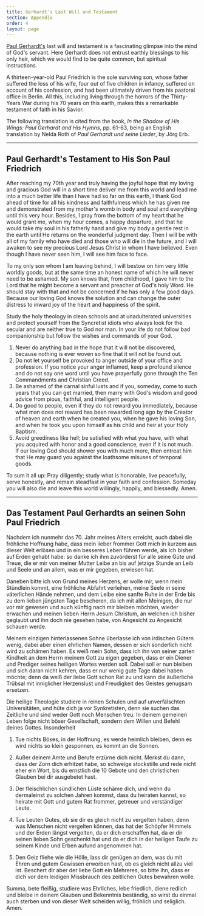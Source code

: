 ```yaml
---
title: Gerhardt's Last Will and Testament
section: Appendix
order: 4
layout: page
---
```


[Paul Gerhardt's](/authors/gerhardt) last will and testament is a fascinating glimpse into the mind of God's servant. Here Gerhardt does not entrust earthly blessings to his only heir, which we would find to be quite common, but spiritual instructions. 

A thirteen-year-old Paul Friedrich is the sole surviving son, whose father suffered the loss of his wife, four out of five children in infancy, suffered on account of his confession, and had been ultimately driven from his pastoral office in Berlin. All this, including living through the horrors of the Thirty-Years War during his 70 years on this earth, makes this a remarkable testament of faith in his Savior.

The following translation is cited from the book, *In the Shadow of His Wings: Paul Gerhardt and His Hymns*, pp. 61-63, being an English translation by Nelda Roth of *Paul Gerhardt und seine Lieder*, by Jörg Erb.

---

## Paul Gerhardt's Testament to His Son Paul Friedrich

After reaching my 70th year and truly having the joyful hope that my loving and gracious God will in a short time deliver me from this world and lead me into a much better life than I have had so far on this earth, I thank God ahead of time for all his kindness and faithfulness which he has given me and demonstrated from my mother's womb in body and soul and everything until this very hour. Besides, I pray from the bottom of my heart that he would grant me, when my hour comes, a happy departure, and that he would take my soul in his fatherly hand and give my body a gentle rest in the earth until He returns on the wonderful judgment day. Then I will be with all of my family who have died and those who will die in the future, and I will awaken to see my precious Lord Jesus Christ in whom I have believed. Even though I have never seen him, I will see him face to face.

To my only son whom I am leaving behind, I will bestow on him very little worldly goods, but at the same time an honest name of which he will never need to be ashamed. My son knows that, from childhood, I gave him to the Lord that he might become a servant and preacher of God's holy Word. He should stay with that and not be concerned if he has only a few good days. Because our loving God knows the solution and can change the outer distress to inward joy of the heart and happiness of the spirit.

Study the holy theology in clean schools and at unadulterated universities and protect yourself from the Syncretist idiots who always look for the secular and are neither true to God nor man. In your life do not follow bad companionship but follow the wishes and commands of your God.

1. Never do anything bad in the hope that it will not be discovered, because nothing is ever woven so fine that it will not be found out. 
2. Do not let yourself be provoked to anger outside of your office and profession. If you notice your anger inflamed, keep a profound silence and do not say one word until you have prayerfully gone through the Ten Commandments and Christian Creed. 
3. Be ashamed of the carnal sinful lusts and if you, someday, come to such years that you can get married, then marry with God's wisdom and good advice from pious, faithful, and intelligent people. 
4. Do good to people, even if they do not reward you immediately, because what man does not reward has been rewarded long ago by the Creator of heaven and earth when he created you, when he gave his loving Son, and when he took you upon himself as his child and heir at your Holy Baptism. 
5. Avoid greediness like hell; be satisfied with what you have, with what you acquired with honor and a good conscience, even if it is not much. If our loving God should shower you with much more, then entreat him that He may guard you against the loathsome misuses of temporal goods. 

To sum it all up: Pray diligently; study what is honorable, live peacefully, serve honestly, and remain steadfast in your faith and confession. Someday you will also die and leave this world willingly, happily, and blessedly. Amen.

---

## Das Testament Paul Gerhardts an seinen Sohn Paul Friedrich

Nachdem ich nunmehr das 70. Jahr meines Alters erreicht, auch dabei die fröhliche Hoffnung habe, dass mein lieber frommer Gott mich in kurzem aus dieser Welt erlösen und in ein besseres Leben führen werde, als ich bisher auf Erden gehabt habe: so danke ich ihm zuvörderst für alle seine Güte und Treue, die er mir von meiner Mutter Leibe an bis auf jetzige Stunde an Leib und Seele und an allem, was er mir gegeben, erwiesen hat.

Daneben bitte ich von Grund meines Herzens, er wolle mir, wenn mein Stündlein kommt, eine fröhliche Abfahrt verleihen, meine Seele in seine väterlichen Hände nehmen, und dem Leibe eine sanfte Ruhe in der Erde bis zu dem lieben jüngsten Tage bescheren, da ich mit allen Meinigen, die nur vor mir gewesen und auch künftig nach mir bleiben möchten, wieder erwachen und meinen lieben Herrn Jesum Christum, an welchen ich bisher geglaubt und ihn doch nie gesehen habe, von Angesicht zu Angesicht schauen werde.

Meinem einzigen hinterlassenen Sohne überlasse ich von irdischen Gütern wenig, dabei aber einen ehrlichen Namen, dessen er sich sonderlich nicht wird zu schämen haben. Es weiß mein Sohn, dass ich ihn von seiner zarten Kindheit an dem Herrn meinem Gott zu eigen gegeben, dass er ein Diener und Prediger seines heiligen Wortes werden soll. Dabei soll er nun bleiben und sich daran nicht kehren, dass er nur wenig gute Tage dabei haben möchte; denn da weiß der liebe Gott schon Rat zu und kann die äußerliche Trübsal mit inniglicher Herzenslust und Freudigkeit des Geistes genugsam ersetzen.

Die heilige Theologie studiere in reinen Schulen und auf unverfälschten Universitäten, und hüte dich ja vor Synkretisten, denn sie suchen das Zeitliche und sind weder Gott noch Menschen treu. In deinem gemeinen Leben folge nicht böser Gesellschaft, sondern dem Willen und Befehl deines Gottes. Insonderheit

1. Tue nichts Böses, in der Hoffnung, es werde heimlich bleiben, denn es wird nichts so klein gesponnen, es kommt an die Sonnen.

2. Außer deinem Amte und Berufe erzürne dich nicht. Merkst du dann, dass der Zorn dich erhitzet habe, so schweige stockstille und rede nicht eher ein Wort, bis du ernstlich die 10 Gebote und den christlichen Glauben bei dir ausgebetet hast.

3. Der fleischlichen sündlichen Lüste schäme dich, und wenn du dermaleinst zu solchen Jahren kommst, dass du heiraten kannst, so heirate mit Gott und gutem Rat frommer, getreuer und verständiger Leute.

4. Tue Leuten Gutes, ob sie dir es gleich nicht zu vergelten haben, denn was Menschen nicht vergelten können, das hat der Schöpfer Himmels und der Erden längst vergolten, da er dich erschaffen hat, da er dir seinen lieben Sohn geschenkt hat und da er dich in der heiligen Taufe zu seinem Kinde und Erben aufund angenommen hat.

5. Den Geiz fliehe wie die Hölle, lass dir genügen an dem, was du mit Ehren und gutem Gewissen erworben hast, ob es gleich nicht allzu viel ist. Beschert dir aber der liebe Gott ein Mehreres, so bitte ihn, dass er dich vor dem leidigen Missbrauch des zeitlichen Gutes bewahren wolle.

Summa, bete fleißig, studiere was Ehrliches, lebe friedlich, diene redlich und bleibe in deinem Glauben und Bekenntnis beständig, so wirst du einmal auch sterben und von dieser Welt scheiden willig, fröhlich und seliglich. Amen.


​			
​		
​	


​			
​		
​	




​			
​		